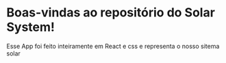 # Boas-vindas ao repositório do Solar System!

Esse App foi feito inteiramente em React e css e representa o nosso sitema solar
